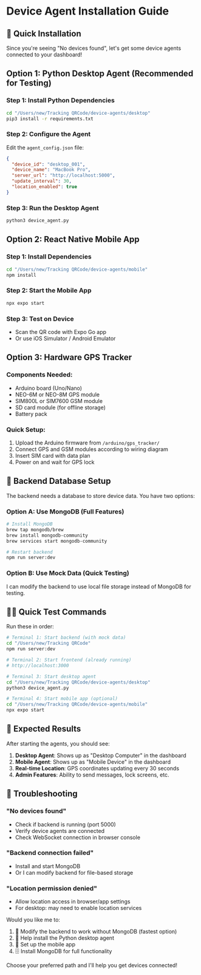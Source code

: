 # Device Agent Installation Guide

## 🚀 Quick Installation

Since you're seeing "No devices found", let's get some device agents connected to your dashboard!

## Option 1: Python Desktop Agent (Recommended for Testing)

### Step 1: Install Python Dependencies
```bash
cd "/Users/new/Tracking QRCode/device-agents/desktop"
pip3 install -r requirements.txt
```

### Step 2: Configure the Agent
Edit the `agent_config.json` file:
```json
{
  "device_id": "desktop_001", 
  "device_name": "MacBook Pro",
  "server_url": "http://localhost:5000",
  "update_interval": 30,
  "location_enabled": true
}
```

### Step 3: Run the Desktop Agent
```bash
python3 device_agent.py
```

## Option 2: React Native Mobile App

### Step 1: Install Dependencies
```bash
cd "/Users/new/Tracking QRCode/device-agents/mobile"
npm install
```

### Step 2: Start the Mobile App
```bash
npx expo start
```

### Step 3: Test on Device
- Scan the QR code with Expo Go app
- Or use iOS Simulator / Android Emulator

## Option 3: Hardware GPS Tracker

### Components Needed:
- Arduino board (Uno/Nano)
- NEO-6M or NEO-8M GPS module
- SIM800L or SIM7600 GSM module
- SD card module (for offline storage)
- Battery pack

### Quick Setup:
1. Upload the Arduino firmware from `/arduino/gps_tracker/`
2. Connect GPS and GSM modules according to wiring diagram
3. Insert SIM card with data plan
4. Power on and wait for GPS lock

## 🔧 Backend Database Setup

The backend needs a database to store device data. You have two options:

### Option A: Use MongoDB (Full Features)
```bash
# Install MongoDB
brew tap mongodb/brew
brew install mongodb-community
brew services start mongodb-community

# Restart backend
npm run server:dev
```

### Option B: Use Mock Data (Quick Testing)
I can modify the backend to use local file storage instead of MongoDB for testing.

## 🏃‍♂️ Quick Test Commands

Run these in order:

```bash
# Terminal 1: Start backend (with mock data)
cd "/Users/new/Tracking QRCode"
npm run server:dev

# Terminal 2: Start frontend (already running)
# http://localhost:3000

# Terminal 3: Start desktop agent
cd "/Users/new/Tracking QRCode/device-agents/desktop"
python3 device_agent.py

# Terminal 4: Start mobile app (optional)
cd "/Users/new/Tracking QRCode/device-agents/mobile"  
npx expo start
```

## 📱 Expected Results

After starting the agents, you should see:

1. **Desktop Agent**: Shows up as "Desktop Computer" in the dashboard
2. **Mobile Agent**: Shows up as "Mobile Device" in the dashboard  
3. **Real-time Location**: GPS coordinates updating every 30 seconds
4. **Admin Features**: Ability to send messages, lock screens, etc.

## 🚨 Troubleshooting

### "No devices found"
- Check if backend is running (port 5000)
- Verify device agents are connected
- Check WebSocket connection in browser console

### "Backend connection failed" 
- Install and start MongoDB
- Or I can modify backend for file-based storage

### "Location permission denied"
- Allow location access in browser/app settings
- For desktop: may need to enable location services

Would you like me to:
1. 🔧 Modify the backend to work without MongoDB (fastest option)
2. 🐍 Help install the Python desktop agent 
3. 📱 Set up the mobile app
4. 🗄️ Install MongoDB for full functionality

Choose your preferred path and I'll help you get devices connected!
